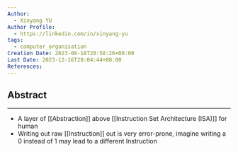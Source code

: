 ```yaml
---
Author:
  - Xinyang YU
Author Profile:
  - https://linkedin.com/in/xinyang-yu
tags:
  - computer_organisation
Creation Date: 2023-08-18T20:58:26+08:00
Last Date: 2023-12-16T20:04:44+08:00
References: 
---
```

## Abstract
---
- A layer of [[Abstraction]] above [[Instruction Set Architecture (ISA)]] for human
- Writing out raw [[Instruction]] out is very error-prone, imagine writing a 0 instead of 1 may lead to a different Instruction